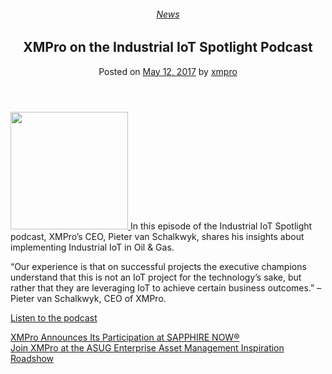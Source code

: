 <div class="large-9 col">
<article class="post-5785 post type-post status-publish format-standard has-post-thumbnail hentry category-news" id="post-5785">
<div class="article-inner">
<header class="entry-header">
<div class="entry-header-text entry-header-text-top text-center">
<h6 class="entry-category is-xsmall"><a href="https://xmpro.com/category/news/" rel="category tag">News</a></h6><h1 class="entry-title">XMPro on the Industrial IoT Spotlight Podcast</h1><div class="entry-divider is-divider small"></div>
<div class="entry-meta uppercase is-xsmall">
<span class="posted-on">Posted on <a href="https://xmpro.com/xmpro-industrial-iot-spotlight-podcast/" rel="bookmark"><time class="entry-date published updated" datetime="2017-05-12T10:46:55+00:00">May 12, 2017</time></a></span> <span class="byline">by <span class="meta-author vcard"><a class="url fn n" href="https://xmpro.com/author/xmpro/">xmpro</a></span></span> </div>
</div>
</header>
<div class="entry-content single-page">
<p class="p1"><span class="s1"><a href="https://xmpro.com/wp-content/uploads/2017/05/IndustrialIoTSpotlight.jpg"><img height="188" src="https://xmpro.com/wp-content/uploads/2017/05/IndustrialIoTSpotlight-300x300.jpg" width="188"/>
</a>In this episode of the Industrial IoT Spotlight podcast, XMPro’s CEO, Pieter van Schalkwyk, shares his insights about implementing Industrial IoT in Oil &amp; Gas.</span></p>
<p class="p1"><span class="s1">“Our experience is that on successful projects the executive champions understand that this is not an IoT project for the technology’s sake, but rather that they are leveraging IoT to achieve certain business outcomes.” – Pieter van Schalkwyk, CEO of XMPro.</span></p>
<p class="p1"><span class="s2"><a href="http://directory.libsyn.com/episode/index/id/5296829" rel="noopener noreferrer" target="_blank">Listen to the podcast</a></span></p>
<div class="blog-share text-center"><div class="is-divider medium"></div><div class="social-icons share-icons share-row relative"><a aria-label="Share on WhatsApp" class="icon button circle is-outline tooltip whatsapp show-for-medium" data-action="share/whatsapp/share" href="whatsapp://send?text=XMPro%20on%20the%20Industrial%20IoT%20Spotlight%20Podcast - https://xmpro.com/xmpro-industrial-iot-spotlight-podcast/" title="Share on WhatsApp"><i class="icon-whatsapp"></i></a><a aria-label="Share on Facebook" class="icon button circle is-outline tooltip facebook" data-label="Facebook" href="https://www.facebook.com/sharer.php?u=https://xmpro.com/xmpro-industrial-iot-spotlight-podcast/" onclick="window.open(this.href,this.title,'width=500,height=500,top=300px,left=300px'); return false;" rel="noopener nofollow" target="_blank" title="Share on Facebook"><i class="icon-facebook"></i></a><a aria-label="Share on Twitter" class="icon button circle is-outline tooltip twitter" href="https://twitter.com/share?url=https://xmpro.com/xmpro-industrial-iot-spotlight-podcast/" onclick="window.open(this.href,this.title,'width=500,height=500,top=300px,left=300px'); return false;" rel="noopener nofollow" target="_blank" title="Share on Twitter"><i class="icon-twitter"></i></a><a aria-label="Email to a Friend" class="icon button circle is-outline tooltip email" href="/cdn-cgi/l/email-protection#310e4244535b5452450c697c61435e1403015e5f140301455954140301785f554442454358505d140301785e6514030162415e455d58565945140301615e555250424517535e55480c725954525a140301455958421403015e44451402701403015945454142140270140377140377495c41435e1f525e5c140377495c41435e1c585f554442454358505d1c585e451c42415e455d585659451c415e5552504245140377" rel="nofollow" title="Email to a Friend"><i class="icon-envelop"></i></a><a aria-label="Pin on Pinterest" class="icon button circle is-outline tooltip pinterest" href="https://pinterest.com/pin/create/button?url=https://xmpro.com/xmpro-industrial-iot-spotlight-podcast/&amp;media=https://xmpro.com/wp-content/uploads/2017/05/IndustrialIoTSpotlight-1024x1024.jpg&amp;description=XMPro%20on%20the%20Industrial%20IoT%20Spotlight%20Podcast" onclick="window.open(this.href,this.title,'width=500,height=500,top=300px,left=300px'); return false;" rel="noopener nofollow" target="_blank" title="Pin on Pinterest"><i class="icon-pinterest"></i></a><a aria-label="Share on LinkedIn" class="icon button circle is-outline tooltip linkedin" href="https://www.linkedin.com/shareArticle?mini=true&amp;url=https://xmpro.com/xmpro-industrial-iot-spotlight-podcast/&amp;title=XMPro%20on%20the%20Industrial%20IoT%20Spotlight%20Podcast" onclick="window.open(this.href,this.title,'width=500,height=500,top=300px,left=300px'); return false;" rel="noopener nofollow" target="_blank" title="Share on LinkedIn"><i class="icon-linkedin"></i></a></div></div></div>
<nav class="navigation-post" id="nav-below" role="navigation">
<div class="flex-row next-prev-nav bt bb">
<div class="flex-col flex-grow nav-prev text-left">
<div class="nav-previous"><a href="https://xmpro.com/xmpro-announces-participation-sapphire-now-showcase-rapid-iiot-application-builder/" rel="prev"><span class="hide-for-small"><i class="icon-angle-left"></i></span> XMPro Announces Its Participation at SAPPHIRE NOW®</a></div>
</div>
<div class="flex-col flex-grow nav-next text-right">
<div class="nav-next"><a href="https://xmpro.com/join-xmpro-asug-enterprise-asset-management-inspiration-roadshow/" rel="next">Join XMPro at the ASUG Enterprise Asset Management Inspiration Roadshow <span class="hide-for-small"><i class="icon-angle-right"></i></span></a></div> </div>
</div>
</nav>
</div>
</article>
<div class="comments-area" id="comments">
</div>
</div>
